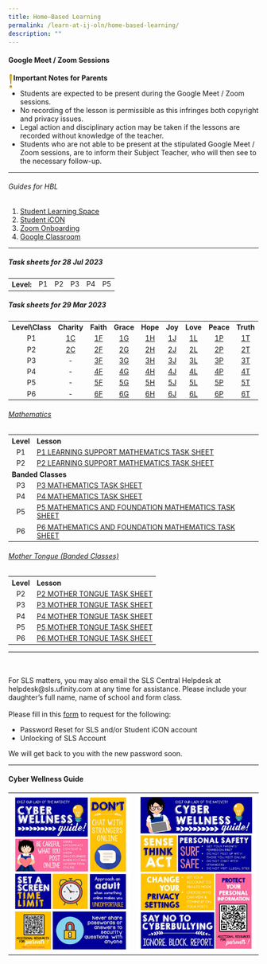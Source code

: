```yaml
---
title: Home–Based Learning
permalink: /learn-at-ij-oln/home-based-learning/
description: ""
---
```

<h4><strong>Google Meet / Zoom Sessions</strong></h4>
<img style="width: 2%;" src="/images/emark.gif" align="left">
<p><strong>Important Notes for Parents</strong></p>
<ul>
<li>Students are expected to be present during the Google Meet / Zoom sessions. </li>
<li>No recording of the lesson is permissible as this infringes both copyright and privacy issues. </li>
<li>Legal action and disciplinary action may be taken if the lessons are recorded without knowledge of the teacher. </li>
<li>Students who are not able to be present at the stipulated Google Meet / Zoom sessions, are to inform their Subject Teacher, who will then see to the necessary follow-up.</li>
</ul>
<hr>
<h6>Guides for HBL</h6>
<ol>
<li><a href="/files/Guides/STUDENT LEARNING SPACE.pdf" target="_blank" rel="noopener">Student Learning Space</a></li>
<li><a href="/files/Guides/STUDENT ICON.pdf" target="_blank" rel="noopener">Student iCON</a></li>
<li><a href="/files/Guides/ZOOM ONBOARDING GUIDE.pdf" target="_blank" rel="noopener">Zoom Onboarding</a></li>
	<li><a href="/files/Guides/GOOGLE CLASSROOM.pdf" target="_blank" rel="noopener">Google Classroom</a></li>
</ol>
<hr>
<h5>Task sheets for 28 Jul 2023</h5>
<table>
<tbody>
<tr>
<th style="text-align: center;">Level:</th>
<td style="text-align: center;">P1</td>
<td style="text-align: center;">P2</td>
<td style="text-align: center;">P3</td>
<td style="text-align: center;">P4</td>
<td style="text-align: center;">P5</td>
</tr>
	</tbody>
</table>


<h5>Task sheets for 29 Mar 2023</h5>
<table>
<tbody>
<tr>
<th style="text-align: center;">Level\Class</th>
<th style="text-align: center;">Charity</th>
<th style="text-align: center;">Faith</th>
<th style="text-align: center;">Grace</th>
<th style="text-align: center;">Hope</th>
<th style="text-align: center;">Joy</th>
<th style="text-align: center;">Love</th>
<th style="text-align: center;">Peace</th>
<th style="text-align: center;">Truth</th>
</tr>
<tr>
<td style="text-align: center;">P1</td>
<td style="text-align: center;"><a href="/files/TSheets29Mar/1 CHARITY HBL TASK SHEET.pdf" target="_blank" rel="noopener">1C</a></td>
<td style="text-align: center;"><a href="/files/TSheets29Mar/1 FAITH HBL TASK SHEET.pdf" target="_blank" rel="noopener">1F</a></td>
<td style="text-align: center;"><a href="/files/TSheets29Mar/1 GRACE HBL TASK SHEET.pdf" target="_blank" rel="noopener">1G</a></td>
<td style="text-align: center;"><a href="/files/TSheets29Mar/1 HOPE HBL TASK SHEET.pdf" target="_blank" rel="noopener">1H</a></td>
<td style="text-align: center;"><a href="/files/TSheets29Mar/1 JOY HBL TASK SHEET.pdf" target="_blank" rel="noopener">1J</a></td>
<td style="text-align: center;"><a href="/files/TSheets29Mar/1 LOVE HBL TASK SHEET.pdf" target="_blank" rel="noopener">1L</a></td>
<td style="text-align: center;"><a href="/files/TSheets29Mar/1 PEACE HBL TASK SHEET.pdf" target="_blank" rel="noopener">1P</a></td>
<td style="text-align: center;"><a href="/files/TSheets29Mar/1 TRUTH HBL TASK SHEET.pdf" target="_blank" rel="noopener">1T</a></td>
</tr>
<tr>
<td style="text-align: center;">P2</td>
<td style="text-align: center;"><a href="/files/TSheets29Mar/2 CHARITY HBL TASK SHEET.pdf" target="_blank" rel="noopener">2C</a></td>
<td style="text-align: center;"><a href="/files/TSheets29Mar/2 FAITH HBL TASK SHEET.pdf" target="_blank" rel="noopener">2F</a></td>
<td style="text-align: center;"><a href="/files/TSheets29Mar/2 GRACE HBL TASK SHEET.pdf" target="_blank" rel="noopener">2G</a></td>
<td style="text-align: center;"><a href="/files/TSheets29Mar/2 HOPE HBL TASK SHEET.pdf" target="_blank" rel="noopener">2H</a></td>
<td style="text-align: center;"><a href="/files/TSheets29Mar/2 JOY HBL TASK SHEET.pdf" target="_blank" rel="noopener">2J</a></td>
<td style="text-align: center;"><a href="/files/TSheets29Mar/2 LOVE HBL TASK SHEET.pdf" target="_blank" rel="noopener">2L</a></td>
<td style="text-align: center;"><a href="/files/TSheets29Mar/2 PEACE HBL TASK SHEET.pdf" target="_blank" rel="noopener">2P</a></td>
<td style="text-align: center;"><a href="/files/TSheets29Mar/2 TRUTH HBL TASK SHEET.pdf" target="_blank" rel="noopener">2T</a></td>
</tr>
<tr>
<td style="text-align: center;">P3</td>
<td style="text-align: center;"> - </td>
<td style="text-align: center;"><a href="/files/TSheets29Mar/3 FAITH HBL TASK SHEET.pdf" target="_blank" rel="noopener">3F</a></td>
<td style="text-align: center;"><a href="/files/TSheets29Mar/3 GRACE HBL TASK SHEET.pdf" target="_blank" rel="noopener">3G</a></td>
<td style="text-align: center;"><a href="/files/TSheets29Mar/3 HOPE HBL TASK SHEET.pdf" target="_blank" rel="noopener">3H</a></td>
<td style="text-align: center;"><a href="/files/TSheets29Mar/3 JOY HBL TASK SHEET.pdf" target="_blank" rel="noopener">3J</a></td>
<td style="text-align: center;"><a href="/files/TSheets29Mar/3 LOVE HBL TASK SHEET.pdf" target="_blank" rel="noopener">3L</a></td>
<td style="text-align: center;"><a href="/files/TSheets29Mar/3 PEACE HBL TASK SHEET.pdf" target="_blank" rel="noopener">3P</a></td>
<td style="text-align: center;"><a href="/files/TSheets29Mar/3 TRUTH HBL TASK SHEET.pdf" target="_blank" rel="noopener">3T</a></td>
</tr>
<tr>
<td style="text-align: center;">P4</td>
<td style="text-align: center;"> - </td>
<td style="text-align: center;"><a href="/files/TSheets29Mar/4 FAITH HBL TASK SHEET.pdf" target="_blank" rel="noopener">4F</a></td>
<td style="text-align: center;"><a href="/files/TSheets29Mar/4 GRACE HBL TASK SHEET.pdf" target="_blank" rel="noopener">4G</a></td>
<td style="text-align: center;"><a href="/files/TSheets29Mar/4 HOPE HBL TASK SHEET.pdf" target="_blank" rel="noopener">4H</a></td>
<td style="text-align: center;"><a href="/files/TSheets29Mar/4 JOY HBL TASK SHEET.pdf" target="_blank" rel="noopener">4J</a></td>
<td style="text-align: center;"><a href="/files/TSheets29Mar/4 LOVE HBL TASK SHEET.pdf" target="_blank" rel="noopener">4L</a></td>
<td style="text-align: center;"><a href="/files/TSheets29Mar/4 PEACE HBL TASK SHEET.pdf" target="_blank" rel="noopener">4P</a></td>
<td style="text-align: center;"><a href="/files/TSheets29Mar/4 TRUTH HBL TASK SHEET.pdf" target="_blank" rel="noopener">4T</a></td>
</tr>
<tr>
<td style="text-align: center;">P5</td>
<td style="text-align: center;"> - </td>
<td style="text-align: center;"><a href="/files/TSheets29Mar/P5 FAITH HBL TASK SHEET.pdf" target="_blank" rel="noopener">5F</a></td>
<td style="text-align: center;"><a href="/files/TSheets29Mar/P5 GRACE HBL TASK SHEET.pdf" target="_blank" rel="noopener">5G</a></td>
<td style="text-align: center;"><a href="/files/TSheets29Mar/P5 HOPE HBL TASK SHEET.pdf" target="_blank" rel="noopener">5H</a></td>
<td style="text-align: center;"><a href="/files/TSheets29Mar/P5 JOY HBL TASK SHEET.pdf" target="_blank" rel="noopener">5J</a></td>
<td style="text-align: center;"><a href="/files/TSheets29Mar/P5 LOVE HBL TASK SHEET.pdf" target="_blank" rel="noopener">5L</a></td>
<td style="text-align: center;"><a href="/files/TSheets29Mar/P5 PEACE HBL TASK SHEET.pdf" target="_blank" rel="noopener">5P</a></td>
<td style="text-align: center;"><a href="/files/TSheets29Mar/P5 TRUTH HBL TASK SHEET.pdf" target="_blank" rel="noopener">5T</a></td>
</tr>
<tr>
<td style="text-align: center;">P6</td>
<td style="text-align: center;"> - </td>
<td style="text-align: center;"><a href="/files/TSheets29Mar/P6 FAITH HBL TASK SHEET.pdf" target="_blank" rel="noopener">6F</a></td>
<td style="text-align: center;"><a href="/files/TSheets29Mar/P6 GRACE HBL TASK SHEET.pdf" target="_blank" rel="noopener">6G</a></td>
<td style="text-align: center;"><a href="/files/TSheets29Mar/P6 HOPE HBL TASK SHEET.pdf" target="_blank" rel="noopener">6H</a></td>
<td style="text-align: center;"><a href="/files/TSheets29Mar/P6 JOY HBL TASK SHEET.pdf" target="_blank" rel="noopener">6J</a></td>
<td style="text-align: center;"><a href="/files/TSheets29Mar/P6 LOVE HBL TASK SHEET.pdf" target="_blank" rel="noopener">6L</a></td>
<td style="text-align: center;"><a href="/files/TSheets29Mar/P6 PEACE HBL TASK SHEET.pdf" target="_blank" rel="noopener">6P</a></td>
<td style="text-align: center;"><a href="/files/TSheets29Mar/P6 TRUTH HBL TASK SHEET.pdf" target="_blank" rel="noopener">6T</a></td>
</tr>
</tbody>
</table>
<h6><u>Mathematics</u></h6>
<table>
<tbody>
<tr>
<th style="text-align: center;">Level</th>
<th style="text-align: left;">Lesson</th>
</tr>
<tr>
<td style="text-align: center;">P1</td>
<td style="text-align: left;"><a href="/files/TSheets29Mar/P1 LS MATHS HBL TASK SHEET.pdf" target="_blank" rel="noopener">P1 LEARNING SUPPORT MATHEMATICS TASK SHEET</a></td>
</tr>
<tr>
<td style="text-align: center;">P2</td>
<td style="text-align: left;"><a href="/files/TSheets29Mar/P2 LS MATHS HBL TASK SHEET.pdf" target="_blank" rel="noopener">P2 LEARNING SUPPORT MATHEMATICS TASK SHEET</a></td>
</tr>
<tr>
	<td colspan="2"><strong>Banded Classes</strong></td>
</tr>
<tr>
<td style="text-align: center;">P3</td>
<td style="text-align: left;"><a href="/files/TSheets29Mar/P3 MATHS HBL TASK SHEET.pdf" target="_blank" rel="noopener">P3 MATHEMATICS TASK SHEET</a></td>
</tr>
<tr>
<td style="text-align: center;">P4</td>
<td style="text-align: left;"><a href="/files/TSheets29Mar/P4 MATHS HBL TASK SHEET.pdf" target="_blank" rel="noopener">P4 MATHEMATICS TASK SHEET</a></td>
</tr>
<tr>
<td style="text-align: center;">P5</td>
<td style="text-align: left;"><a href="/files/TSheets29Mar/P5 MATHS &amp; FMATHS HBL TASK SHEET.pdf" target="_blank" rel="noopener">P5 MATHEMATICS AND FOUNDATION MATHEMATICS TASK SHEET</a></td>
</tr>
<tr>
<td style="text-align: center;">P6</td>
<td style="text-align: left;"><a href="/files/TSheets29Mar/P6 MATHS &amp; FMATHS HBL TASK SHEET.pdf" target="_blank" rel="noopener">P6 MATHEMATICS AND FOUNDATION MATHEMATICS TASK SHEET</a></td>
</tr>
	</tbody>
</table>
<h6><u>Mother Tongue (Banded Classes)</u></h6>
<table>
<tbody>
<tr>
<th style="text-align: center;">Level</th>
<th style="text-align: left;">Lesson</th>
</tr>
	<tr>
<td style="text-align: center;">P2</td>
<td style="text-align: left;"><a href="/files/TSheets29Mar/P2 MT HBL TASK SHEET.pdf" target="_blank" rel="noopener">P2 MOTHER TONGUE TASK SHEET</a></td>
</tr>
<tr>
<td style="text-align: center;">P3</td>
<td style="text-align: left;"><a href="/files/TSheets29Mar/P3 MT HBL TASK SHEET.pdf" target="_blank" rel="noopener">P3 MOTHER TONGUE TASK SHEET</a></td>
</tr>
<tr>
<td style="text-align: center;">P4</td>
<td style="text-align: left;"><a href="/files/TSheets29Mar/P4 MT HBL TASK SHEET.pdf" target="_blank" rel="noopener">P4 MOTHER TONGUE TASK SHEET</a></td>
</tr>
<tr>
<td style="text-align: center;">P5</td>
<td style="text-align: left;"><a href="/files/TSheets29Mar/P5 MT HBL TASK SHEET.pdf" target="_blank" rel="noopener">P5 MOTHER TONGUE TASK SHEET</a></td>
</tr>
<tr>
<td style="text-align: center;">P6</td>
<td style="text-align: left;"><a href="/files/TSheets29Mar/P6 MT HBL TASK SHEET.pdf" target="_blank" rel="noopener">P6 MOTHER TONGUE TASK SHEET</a></td>
</tr>
</tbody>
</table>
<hr>
<br><br>
For SLS matters, you may also email the SLS Central Helpdesk at helpdesk@sls.ufinity.com at any time for assistance. Please include your daughter’s full name, name of school and form class.
<br><br>
Please fill in this&nbsp;<a href="https://go.gov.sg/chijolnpasswordreset" target="_blank" rel="noopener">form</a>&nbsp;to request for the following:

<ul>
<li>Password Reset for SLS and/or Student iCON account</li>
<li>Unlocking of SLS Account</li>
</ul>
<p>We will get back to you with the new password soon.</p>
<hr>
<h4><strong>Cyber Wellness Guide</strong></h4>
<table style="border-collapse: collapse; width: 100%;" border="0">
<tbody>
<tr>
<td style="width: 50%;"><img src="/images/home2.jpg"></td>
<td style="width: 50%;"><img src="/images/home3.jpg"></td>
</tr>
</tbody>
</table>
